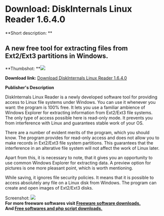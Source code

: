 # Download: DiskInternals Linux Reader 1.6.4.0

**Short description: **

## A new free tool for extracting files from Ext2/Ext3 partitions in Windows.

  
**Thumbshot: **![](http://www.freewarefiles.com/screenshot/di_linuxreader_md.gif)   
  
**Download link:** [Download DiskInternals Linux Reader 1.6.4.0](http://freesoftwares.boysofts.com/DiskInternals-Linux-Reader_program_21787.html)  
  

**Publisher's Description**  
  

DiskInternals Linux Reader is a newly developed software tool for providing
access to Linux file systems under Windows. You can use it whenever you want:
the program is 100% free. It lets you use a familiar ambience of Windows
Explorer for extracting information from Ext2/Ext3 file systems. The only type
of access possible here is read-only mode. It prevents you from interference
with Linux and guarantees stable work of your OS.

There are a number of evident merits of the program, which you should know.
The program provides for read-only access and does not allow you to make
records in Ext2/Ext3 file system partitions. This guarantees that the
interference in an alterative file system will not affect the work of Linux
later.

Apart from this, it is necessary to note, that it gives you an opportunity to
use common Windows Explorer for extracting data. A preview option for pictures
is one more pleasant point, which is worth mentioning.

While saving, it ignores file security policies. It means that it is possible
to access absolutely any file on a Linux disk from Windows. The program can
create and open images of Ext2/Ext3 disks.

  
  
Screenshot: ![](http://www.freewarefiles.com/screenshot/di_linuxreader.gif)  
**For more freeware softwares visit [Freeware software downloads.](http://freesoftwares.boysofts.com/)**   
**And [Free softwares and php script downloads.](http://www.boysofts.com/)**

